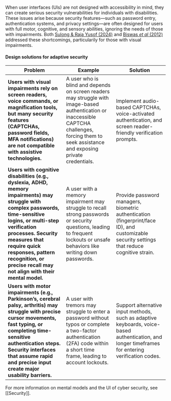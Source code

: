 When user interfaces (UIs) are not designed with accessibility in mind, they can create serious security vulnerabilities for individuals with disabilities. These issues arise because security features—such as password entry, authentication systems, and privacy settings—are often designed for users with full motor, cognitive, and sensory abilities, ignoring the needs of those with impairments. Both [Sulong & Raja Yusof (2024)](https://doi.org/10.1007/s10209-023-01035-5) and [Biswas *et al* (2012)](https://doi.org/10.1080/10447318.2011.565718) addressed these shortcomings, particularily for those with visual impairments. 

#### Design solutions for adaptive security

| **Problem** | **Example** | **Solution** |
|------------|------------|-------------|
| **Users with visual impairments rely on screen readers, voice commands, or magnification tools, but many security features (CAPTCHAs, password fields, MFA notifications) are not compatible with assistive technologies.** | A user who is blind and depends on screen readers may struggle with image-based authentication or inaccessible CAPTCHA challenges, forcing them to seek assistance and exposing private credentials. | Implement audio-based CAPTCHAs, voice-activated authentication, and screen reader-friendly verification prompts. |
| **Users with cognitive disabilities (e.g., dyslexia, ADHD, memory impairments) may struggle with complex passwords, time-sensitive logins, or multi-step verification processes. Security measures that require quick responses, pattern recognition, or precise recall may not align with their mental model.** | A user with a memory impairment may struggle to recall strong passwords or security questions, leading to frequent lockouts or unsafe behaviors like writing down passwords. | Provide password managers, biometric authentication (fingerprint/face ID), and customizable security settings that reduce cognitive strain. |
| **Users with motor impairments (e.g., Parkinson’s, cerebral palsy, arthritis) may struggle with precise cursor movements, fast typing, or completing time-sensitive authentication steps. Security interfaces that assume rapid and precise input create major usability barriers.** | A user with tremors may struggle to enter a password without typos or complete a two-factor authentication (2FA) code within a short time frame, leading to account lockouts. | Support alternative input methods, such as adaptive keyboards, voice-based authentication, and longer timeframes for entering verification codes. |

For more information on mental models and the UI of cyber security, see [[Security]].